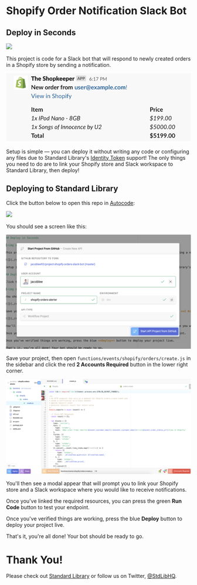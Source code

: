 # Shopify Order Notification Slack Bot

## Deploy in Seconds

[<img src="https://deploy.stdlib.com/static/images/deploy.svg?" width="192">](https://deploy.stdlib.com/)

This project is code for a Slack bot that will respond to newly created orders in a Shopify store by sending a notification.

![](./readme/images/shopify-orders-message.png)

Setup is simple –– you can deploy it without writing any code or configuring any files due to Standard Library's [Identity Token](https://docs.stdlib.com/identity-management-sso-for-apis/what-is-an-identity-token/) support! The only things you need to do are to link your Shopify store and Slack workspace to Standard Library, then deploy!

## Deploying to Standard Library

Click the button below to open this repo in [Autocode](https://autocode.stdlib.com/):

[<img src="https://deploy.stdlib.com/static/images/deploy.svg?" width="192">](https://deploy.stdlib.com/)

You should see a screen like this:

![](./readme/images/deploy-shopify-modal.png)

Save your project, then open `functions/events/shopify/orders/create.js` in the sidebar and click the red **2 Accounts Required** button in the lower right corner.

![](./readme/images/active-endpoint.png)

You'll then see a modal appear that will prompt you to link your Shopify store and a Slack workspace where you would like to receive notifications.

Once you've linked the required resources, you can press the green **Run Code** button to test your endpoint.

Once you've verified things are working, press the blue **Deploy** button to deploy your project live.

That's it, you're all done! Your bot should be ready to go.

# Thank You!

Please check out [Standard Library](https://stdlib.com/) or follow us on Twitter,
[@StdLibHQ](https://twitter.com/@StdLibHQ).
